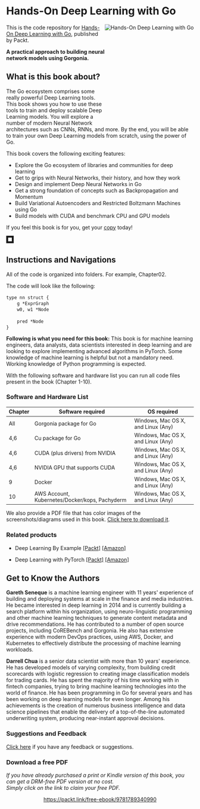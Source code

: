 # Hands-On Deep Learning with Go 

<a href="https://www.packtpub.com/in/big-data-and-business-intelligence/hands-deep-learning-go?utm_source=github&utm_medium=repository&utm_campaign="><img src="https://www.packtpub.com/media/catalog/product/cache/e4d64343b1bc593f1c5348fe05efa4a6/9/7/9781789340990-original.jpeg" alt="Hands-On Deep Learning with Go " height="256px" align="right"></a>

This is the code repository for [Hands-On Deep Learning with Go](https://www.packtpub.com/in/big-data-and-business-intelligence/hands-deep-learning-go?utm_source=github&utm_medium=repository&utm_campaign=), published by Packt.

**A practical approach to building neural network models using Gorgonia.**

## What is this book about?
The Go ecosystem comprises some really powerful Deep Learning tools. This book shows you how to use these tools to train and deploy scalable Deep Learning models. You will explore a number of modern Neural Network architectures such as CNNs, RNNs, and more. By the end, you will be able to train your own Deep Learning models from scratch, using the power of Go.	

This book covers the following exciting features:

* Explore the Go ecosystem of libraries and communities for deep learning
* Get to grips with Neural Networks, their history, and how they work
* Design and implement Deep Neural Networks in Go
* Get a strong foundation of concepts such as Backpropagation and Momentum
* Build Variational Autoencoders and Restricted Boltzmann Machines using Go
* Build models with CUDA and benchmark CPU and GPU models


If you feel this book is for you, get your [copy](https://www.amazon.com/dp/1789340993) today!

<a href="https://www.packtpub.com/?utm_source=github&utm_medium=banner&utm_campaign=GitHubBanner"><img src="https://raw.githubusercontent.com/PacktPublishing/GitHub/master/GitHub.png" 
alt="https://www.packtpub.com/" border="5" /></a>

## Instructions and Navigations
All of the code is organized into folders. For example, Chapter02.

The code will look like the following:
```
type nn struct {
    g *ExprGraph
    w0, w1 *Node

    pred *Node
}
```

**Following is what you need for this book:**
This book is for machine learning engineers, data analysts, data scientists interested in deep learning and are looking to explore implementing advanced algorithms in PyTorch. Some knowledge of machine learning is helpful but not a mandatory need. Working knowledge of Python programming is expected.

With the following software and hardware list you can run all code files present in the book (Chapter 1-10).
### Software and Hardware List
| Chapter | Software required | OS required |
| -------- | ------------------------------------ | ----------------------------------- |
| All | Gorgonia package for Go | Windows, Mac OS X, and Linux (Any) |
| 4,6 | Cu package for Go | Windows, Mac OS X, and Linux (Any) |
| 4,6 | CUDA (plus drivers) from NVIDIA | Windows, Mac OS X, and Linux (Any) |
| 4,6 | NVIDIA GPU that supports CUDA | Windows, Mac OS X, and Linux (Any) |
| 9 | Docker | Windows, Mac OS X, and Linux (Any) |
| 10 | AWS Account, Kubernetes/Docker/kops, Pachyderm | Windows, Mac OS X, and Linux (Any) |


We also provide a PDF file that has color images of the screenshots/diagrams used in this book. [Click here to download it](https://static.packt-cdn.com/downloads/9781789340990_ColorImages.pdf).

### Related products
* Deep Learning By Example  [[Packt]](https://www.packtpub.com/big-data-and-business-intelligence/deep-learning-example?utm_source=github&utm_medium=repository&utm_campaign=) [[Amazon]](https://www.amazon.com/dp/1788399900)

* Deep Learning with PyTorch  [[Packt]](https://www.packtpub.com/big-data-and-business-intelligence/deep-learning-pytorch?utm_source=github&utm_medium=repository&utm_campaign=) [[Amazon]](https://www.amazon.com/dp/1788624335)


## Get to Know the Authors
**Gareth Seneque** is a machine learning engineer with 11 years' experience of building and deploying systems at scale in the finance and media industries. He became interested in deep learning in 2014 and is currently building a search platform within his organization, using neuro-linguistic programming and other machine learning techniques to generate content metadata and drive recommendations. He has contributed to a number of open source projects, including CoREBench and Gorgonia. He also has extensive experience with modern DevOps practices, using AWS, Docker, and Kubernetes to effectively distribute the processing of machine learning workloads.

**Darrell Chua** is a senior data scientist with more than 10 years' experience. He has developed models of varying complexity, from building credit scorecards with logistic regression to creating image classification models for trading cards. He has spent the majority of his time working with in fintech companies, trying to bring machine learning technologies into the world of finance. He has been programming in Go for several years and has been working on deep learning models for even longer. Among his achievements is the creation of numerous business intelligence and data science pipelines that enable the delivery of a top-of-the-line automated underwriting system, producing near-instant approval decisions.



### Suggestions and Feedback
[Click here](https://docs.google.com/forms/d/e/1FAIpQLSdy7dATC6QmEL81FIUuymZ0Wy9vH1jHkvpY57OiMeKGqib_Ow/viewform) if you have any feedback or suggestions.


### Download a free PDF

 <i>If you have already purchased a print or Kindle version of this book, you can get a DRM-free PDF version at no cost.<br>Simply click on the link to claim your free PDF.</i>
<p align="center"> <a href="https://packt.link/free-ebook/9781789340990">https://packt.link/free-ebook/9781789340990 </a> </p>